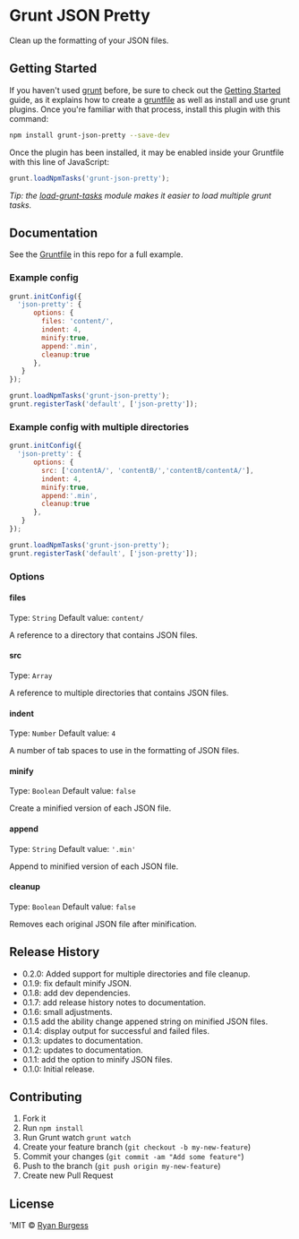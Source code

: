 Grunt JSON Pretty
=================

Clean up the formatting of your JSON files.

## Getting Started

If you haven't used [grunt][] before, be sure to check out the [Getting Started][] guide, as it explains how to create a [gruntfile][Getting Started] as well as install and use grunt plugins. Once you're familiar with that process, install this plugin with this command:

```sh
npm install grunt-json-pretty --save-dev
```

Once the plugin has been installed, it may be enabled inside your Gruntfile with this line of JavaScript:

```js
grunt.loadNpmTasks('grunt-json-pretty');
```

*Tip: the [load-grunt-tasks](https://github.com/sindresorhus/load-grunt-tasks) module makes it easier to load multiple grunt tasks.*

[grunt]: http://gruntjs.com
[Getting Started]: https://github.com/gruntjs/grunt/wiki/Getting-started


## Documentation

See the [Gruntfile](Gruntfile.js) in this repo for a full example.


### Example config

```js
grunt.initConfig({
  'json-pretty': {
      options: {
        files: 'content/',
        indent: 4,
        minify:true,
        append:'.min',
        cleanup:true
      },
   }
});

grunt.loadNpmTasks('grunt-json-pretty');
grunt.registerTask('default', ['json-pretty']);
```

### Example config with multiple directories

```js
grunt.initConfig({
  'json-pretty': {
      options: {
        src: ['contentA/', 'contentB/','contentB/contentA/'],
        indent: 4,
        minify:true,
        append:'.min',
        cleanup:true
      },
   }
});

grunt.loadNpmTasks('grunt-json-pretty');
grunt.registerTask('default', ['json-pretty']);
```

### Options

#### files
Type: `String`
Default value: `content/`

A reference to a directory that contains JSON files.

#### src
Type: `Array`

A reference to multiple directories that contains JSON files.

#### indent
Type: `Number`
Default value: `4`

A number of tab spaces to use in the formatting of JSON files.

#### minify
Type: `Boolean`
Default value: `false`

Create a minified version of each JSON file.

#### append
Type: `String`
Default value: `'.min'`

Append to minified version of each JSON file.

#### cleanup
Type: `Boolean`
Default value: `false`

Removes each original JSON file after minification.



## Release History
* 0.2.0: Added support for multiple directories and file cleanup.
* 0.1.9: fix default minify JSON.
* 0.1.8: add dev dependencies.
* 0.1.7: add release history notes to documentation.
* 0.1.6: small adjustments.
* 0.1.5  add the ability change appened string on minified JSON files.
* 0.1.4: display output for successful and failed files.
* 0.1.3: updates to documentation.
* 0.1.2: updates to documentation.
* 0.1.1: add the option to minify JSON files.
* 0.1.0: Initial release.

## Contributing
1. Fork it
2. Run `npm install`
3. Run Grunt watch `grunt watch`
4. Create your feature branch (`git checkout -b my-new-feature`)
5. Commit your changes (`git commit -am "Add some feature"`)
6. Push to the branch (`git push origin my-new-feature`)
7. Create new Pull Request

## License
'MIT © [Ryan Burgess](http://github.com/ryanburgess)
